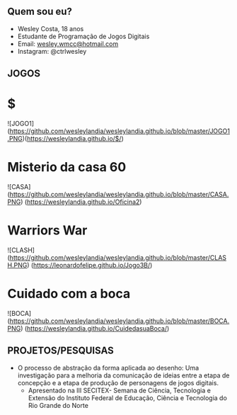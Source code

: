 ## Quem sou eu?
 - Wesley Costa, 18 anos
 - Estudante de Programação de Jogos Digitais
 - Email: wesley.wmcc@hotmail.com
 - Instagram: @ctrlwesley
 <p>
</p>

## JOGOS

# $

![JOGO1] (https://github.com/wesleylandia/wesleylandia.github.io/blob/master/JOGO1.PNG)(https://wesleylandia.github.io/$/)

# Misterio da casa 60

![CASA] (https://github.com/wesleylandia/wesleylandia.github.io/blob/master/CASA.PNG) (https://wesleylandia.github.io/Oficina2)

# Warriors War

![CLASH] (https://github.com/wesleylandia/wesleylandia.github.io/blob/master/CLASH.PNG) (https://leonardofelipe.github.io/Jogo3B/)

# Cuidado com a boca

![BOCA] (https://github.com/wesleylandia/wesleylandia.github.io/blob/master/BOCA.PNG) (https://wesleylandia.github.io/CuidedasuaBoca/)

## PROJETOS/PESQUISAS
- O processo de abstração da forma aplicada ao desenho: Uma investigação para a melhoria da comunicação de ideias entre a etapa de concepção e a etapa de produção de personagens de jogos digitais.
   - Apresentado na III SECITEX- Semana de Ciência, Tecnologia e Extensão do Instituto Federal de Educação, Ciência e Tecnologia      do Rio Grande do Norte




